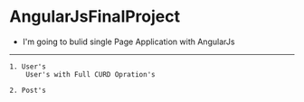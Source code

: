 # AngularJsFinalProject
* I'm going to bulid single Page Application with AngularJs
---
	1. User's
		User's with Full CURD Opration's

	2. Post's
  	
